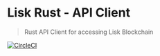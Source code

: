 # Lisk Rust - API Client
> Rust API Client for accessing Lisk Blockchain

[![CircleCI](https://circleci.com/gh/ManuGowda/lisk-api-rust-client/tree/master.svg?style=svg)](https://circleci.com/gh/ManuGowda/lisk-api-rust-client/tree/master)
